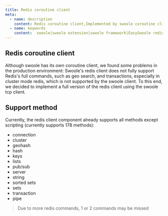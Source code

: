 ```yaml
---
title: Redis coroutine client
meta:
  - name: description
    content: Redis coroutine client,Implemented by swoole coroutine client,Covers the method of redis 99%
  - name: keywords
    content:  swoole|swoole extension|swoole framework|EasySwoole redis| Swoole Redis coroutine client|swoole Redis|Redis coroutine
---
```

## Redis coroutine client
Although swoole has its own coroutine client, we found some problems in the production environment:
Swoole's redis client does not fully support Redis's full commands, such as geo search, and transactions, especially in cluster mode redis, which is not supported by the swoole client. To this end, we decided to implement a full version of the redis client using the swoole tcp client.


## Support method
Currently, the redis client component already supports all methods except scripting (currently supports 178 methods):

- connection
- cluster
- geohash
- hash
- keys
- lists
- pub/sub
- server
- string
- sorted sets
- sets
- transaction
- pipe

> Due to more redis commands, 1 or 2 commands may be missed


